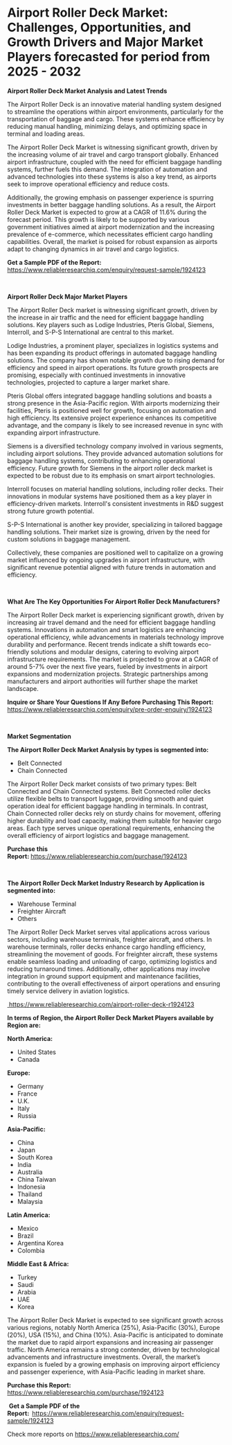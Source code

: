 <p><h1>Airport Roller Deck Market: Challenges, Opportunities, and Growth Drivers and Major Market Players forecasted for period from 2025 - 2032</h1></p><p><strong>Airport Roller Deck Market Analysis and Latest Trends</strong></p>
<p><p>The Airport Roller Deck is an innovative material handling system designed to streamline the operations within airport environments, particularly for the transportation of baggage and cargo. These systems enhance efficiency by reducing manual handling, minimizing delays, and optimizing space in terminal and loading areas.</p><p>The Airport Roller Deck Market is witnessing significant growth, driven by the increasing volume of air travel and cargo transport globally. Enhanced airport infrastructure, coupled with the need for efficient baggage handling systems, further fuels this demand. The integration of automation and advanced technologies into these systems is also a key trend, as airports seek to improve operational efficiency and reduce costs.</p><p>Additionally, the growing emphasis on passenger experience is spurring investments in better baggage handling solutions. As a result, the Airport Roller Deck Market is expected to grow at a CAGR of 11.6% during the forecast period. This growth is likely to be supported by various government initiatives aimed at airport modernization and the increasing prevalence of e-commerce, which necessitates efficient cargo handling capabilities. Overall, the market is poised for robust expansion as airports adapt to changing dynamics in air travel and cargo logistics.</p></p>
<p><strong>Get a Sample PDF of the Report:&nbsp;</strong> <a href="https://www.reliableresearchiq.com/enquiry/request-sample/1924123?utm_campaign=1123&utm_medium=2&utm_source=Github&utm_content=ia&utm_term=14012025&utm_id=airport-roller-deck">https://www.reliableresearchiq.com/enquiry/request-sample/1924123</a></p>
<p>&nbsp;</p>
<p><strong>Airport Roller Deck Major Market Players</strong></p>
<p><p>The Airport Roller Deck market is witnessing significant growth, driven by the increase in air traffic and the need for efficient baggage handling solutions. Key players such as Lodige Industries, Pteris Global, Siemens, Interroll, and S-P-S International are central to this market.</p><p>Lodige Industries, a prominent player, specializes in logistics systems and has been expanding its product offerings in automated baggage handling solutions. The company has shown notable growth due to rising demand for efficiency and speed in airport operations. Its future growth prospects are promising, especially with continued investments in innovative technologies, projected to capture a larger market share.</p><p>Pteris Global offers integrated baggage handling solutions and boasts a strong presence in the Asia-Pacific region. With airports modernizing their facilities, Pteris is positioned well for growth, focusing on automation and high efficiency. Its extensive project experience enhances its competitive advantage, and the company is likely to see increased revenue in sync with expanding airport infrastructure.</p><p>Siemens is a diversified technology company involved in various segments, including airport solutions. They provide advanced automation solutions for baggage handling systems, contributing to enhancing operational efficiency. Future growth for Siemens in the airport roller deck market is expected to be robust due to its emphasis on smart airport technologies.</p><p>Interroll focuses on material handling solutions, including roller decks. Their innovations in modular systems have positioned them as a key player in efficiency-driven markets. Interroll's consistent investments in R&D suggest strong future growth potential.</p><p>S-P-S International is another key provider, specializing in tailored baggage handling solutions. Their market size is growing, driven by the need for custom solutions in baggage management.</p><p>Collectively, these companies are positioned well to capitalize on a growing market influenced by ongoing upgrades in airport infrastructure, with significant revenue potential aligned with future trends in automation and efficiency.</p></p>
<p>&nbsp;</p>
<p><strong>What Are The Key Opportunities For Airport Roller Deck Manufacturers?</strong></p>
<p><p>The Airport Roller Deck market is experiencing significant growth, driven by increasing air travel demand and the need for efficient baggage handling systems. Innovations in automation and smart logistics are enhancing operational efficiency, while advancements in materials technology improve durability and performance. Recent trends indicate a shift towards eco-friendly solutions and modular designs, catering to evolving airport infrastructure requirements. The market is projected to grow at a CAGR of around 5-7% over the next five years, fueled by investments in airport expansions and modernization projects. Strategic partnerships among manufacturers and airport authorities will further shape the market landscape.</p></p>
<p><strong>Inquire or Share Your Questions If Any Before Purchasing This Report:</strong> <a href="https://www.reliableresearchiq.com/enquiry/pre-order-enquiry/1924123?utm_campaign=1123&utm_medium=2&utm_source=Github&utm_content=ia&utm_term=14012025&utm_id=airport-roller-deck">https://www.reliableresearchiq.com/enquiry/pre-order-enquiry/1924123</a></p>
<p>&nbsp;</p>
<p><strong>Market Segmentation</strong></p>
<p><strong>The Airport Roller Deck Market Analysis by types is segmented into:</strong></p>
<p><ul><li>Belt Connected</li><li>Chain Connected</li></ul></p>
<p><p>The Airport Roller Deck market consists of two primary types: Belt Connected and Chain Connected systems. Belt Connected roller decks utilize flexible belts to transport luggage, providing smooth and quiet operation ideal for efficient baggage handling in terminals. In contrast, Chain Connected roller decks rely on sturdy chains for movement, offering higher durability and load capacity, making them suitable for heavier cargo areas. Each type serves unique operational requirements, enhancing the overall efficiency of airport logistics and baggage management.</p></p>
<p><strong>Purchase this Report:&nbsp;</strong><a href="https://www.reliableresearchiq.com/purchase/1924123?utm_campaign=1123&utm_medium=2&utm_source=Github&utm_content=ia&utm_term=14012025&utm_id=airport-roller-deck">https://www.reliableresearchiq.com/purchase/1924123</a></p>
<p>&nbsp;</p>
<p><strong>The Airport Roller Deck Market Industry Research by Application is segmented into:</strong></p>
<p><ul><li>Warehouse Terminal</li><li>Freighter Aircraft</li><li>Others</li></ul></p>
<p><p>The Airport Roller Deck Market serves vital applications across various sectors, including warehouse terminals, freighter aircraft, and others. In warehouse terminals, roller decks enhance cargo handling efficiency, streamlining the movement of goods. For freighter aircraft, these systems enable seamless loading and unloading of cargo, optimizing logistics and reducing turnaround times. Additionally, other applications may involve integration in ground support equipment and maintenance facilities, contributing to the overall effectiveness of airport operations and ensuring timely service delivery in aviation logistics.</p></p>
<p><a href="https://www.reliableresearchiq.com/airport-roller-deck-r1924123?utm_campaign=1123&utm_medium=2&utm_source=Github&utm_content=ia&utm_term=14012025&utm_id=airport-roller-deck">&nbsp;https://www.reliableresearchiq.com/airport-roller-deck-r1924123</a></p>
<p><strong>In terms of Region, the Airport Roller Deck Market Players available by Region are:</strong></p>
<p>
    <p> <strong> North America: </strong>
        <ul>
            <li>United States</li>
            <li>Canada</li>
        </ul>
        </p> 
    <p> <strong> Europe: </strong>
        <ul>
            <li>Germany</li>
            <li>France</li>
            <li>U.K.</li>
            <li>Italy</li>
            <li>Russia</li>
        </ul>
        </p> 
    <p> <strong> Asia-Pacific: </strong>
        <ul>
            <li>China</li>
            <li>Japan</li>
            <li>South Korea</li>
            <li>India</li>
            <li>Australia</li>
            <li>China Taiwan</li>
            <li>Indonesia</li>
            <li>Thailand</li>
            <li>Malaysia</li>
        </ul>
        </p> 
    <p> <strong> Latin America: </strong>
        <ul>
            <li>Mexico</li>
            <li>Brazil</li>
            <li>Argentina Korea</li>
            <li>Colombia</li>
        </ul>
        </p> 
    <p> <strong> Middle East & Africa: </strong>
        <ul>
            <li>Turkey</li>
            <li>Saudi</li>
            <li>Arabia</li>
            <li>UAE</li>
            <li>Korea</li>
        </ul>
    </p>
    </p>
<p><p>The Airport Roller Deck Market is expected to see significant growth across various regions, notably North America (25%), Asia-Pacific (30%), Europe (20%), USA (15%), and China (10%). Asia-Pacific is anticipated to dominate the market due to rapid airport expansions and increasing air passenger traffic. North America remains a strong contender, driven by technological advancements and infrastructure investments. Overall, the market’s expansion is fueled by a growing emphasis on improving airport efficiency and passenger experience, with Asia-Pacific leading in market share.</p></p>
<p><strong>Purchase this Report: </strong><a href="https://www.reliableresearchiq.com/purchase/1924123?utm_campaign=1123&utm_medium=2&utm_source=Github&utm_content=ia&utm_term=14012025&utm_id=airport-roller-deck">https://www.reliableresearchiq.com/purchase/1924123</a></p>
<p>&nbsp;<strong>Get a Sample PDF of the Report:&nbsp;&nbsp;</strong><a href="https://www.reliableresearchiq.com/enquiry/request-sample/1924123?utm_campaign=1123&utm_medium=2&utm_source=Github&utm_content=ia&utm_term=14012025&utm_id=airport-roller-deck">https://www.reliableresearchiq.com/enquiry/request-sample/1924123</a></p>
<p><strong></strong></p>
<p>Check more reports on <a href="https://www.reliableresearchiq.com/?utm_campaign=1123&utm_medium=2&utm_source=Github&utm_content=ia&utm_term=14012025&utm_id=airport-roller-deck">https://www.reliableresearchiq.com/</a></p>